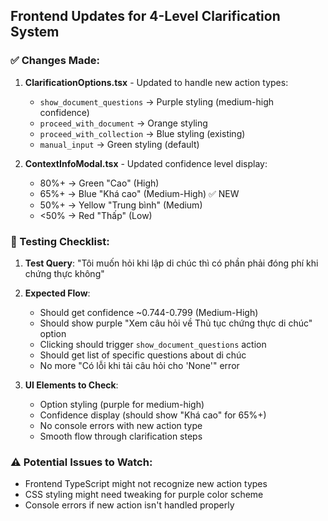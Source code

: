 ## Frontend Updates for 4-Level Clarification System

### ✅ Changes Made:

1. **ClarificationOptions.tsx** - Updated to handle new action types:

   - `show_document_questions` → Purple styling (medium-high confidence)
   - `proceed_with_document` → Orange styling
   - `proceed_with_collection` → Blue styling (existing)
   - `manual_input` → Green styling (default)

2. **ContextInfoModal.tsx** - Updated confidence level display:
   - 80%+ → Green "Cao" (High)
   - 65%+ → Blue "Khá cao" (Medium-High) ✅ NEW
   - 50%+ → Yellow "Trung bình" (Medium)
   - <50% → Red "Thấp" (Low)

### 🧪 Testing Checklist:

1. **Test Query**: "Tôi muốn hỏi khi lập di chúc thì có phần phải đóng phí khi chứng thực không"

2. **Expected Flow**:

   - Should get confidence ~0.744-0.799 (Medium-High)
   - Should show purple "Xem câu hỏi về Thủ tục chứng thực di chúc" option
   - Clicking should trigger `show_document_questions` action
   - Should get list of specific questions about di chúc
   - No more "Có lỗi khi tải câu hỏi cho 'None'" error

3. **UI Elements to Check**:
   - Option styling (purple for medium-high)
   - Confidence display (should show "Khá cao" for 65%+)
   - No console errors with new action type
   - Smooth flow through clarification steps

### ⚠️ Potential Issues to Watch:

- Frontend TypeScript might not recognize new action types
- CSS styling might need tweaking for purple color scheme
- Console errors if new action isn't handled properly
